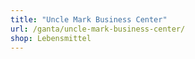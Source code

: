 ```yaml
---
title: "Uncle Mark Business Center"
url: /ganta/uncle-mark-business-center/
shop: Lebensmittel
---
```


